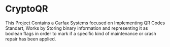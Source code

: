# CryptoQR

This Project Contains a Carfax Systems focused on Implementing QR Codes Standart, Works by Storing binary information and representing it as
boolean flags in order to mark if a specific kind of maintenance or crash repair has been applied.

